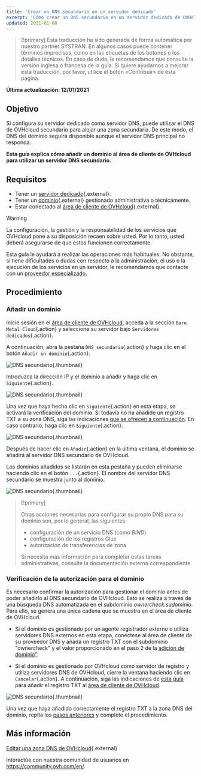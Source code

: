 ```yaml
---
title: 'Crear un DNS secundario en un servidor dedicado'
excerpt: 'Cómo crear un DNS secundario en un servidor dedicado de OVHcloud'
updated: 2021-01-08
---
```


> [!primary]
> Esta traducción ha sido generada de forma automática por nuestro partner SYSTRAN. En algunos casos puede contener términos imprecisos, como en las etiquetas de los botones o los detalles técnicos. En caso de duda, le recomendamos que consulte la versión inglesa o francesa de la guía. Si quiere ayudarnos a mejorar esta traducción, por favor, utilice el botón «Contribuir» de esta página.
> 

**Última actualización: 12/01/2021**

## Objetivo

Si configura su servidor dedicado como servidor DNS, puede utilizar el DNS de OVHcloud secundario para alojar una zona secundaria. De este modo, el DNS del dominio seguirá disponible aunque el servidor DNS principal no responda.

**Esta guía explica cómo añadir un dominio al área de cliente de OVHcloud para utilizar un servidor DNS secundario.**


## Requisitos

- Tener un [servidor dedicado](https://www.ovhcloud.com/es/bare-metal/){.external}.
- Tener un [dominio](https://www.ovhcloud.com/es/domains/){.external} gestionado administrativa o técnicamente.
- Estar conectado al [área de cliente de OVHcloud](https://ca.ovh.com/auth/?action=gotomanager&from=https://www.ovh.com/world/&ovhSubsidiary=ws){.external}.

> [!warning]
>
> La configuración, la gestión y la responsabilidad de los servicios que OVHcloud pone a su disposición recaen sobre usted. Por lo tanto, usted deberá asegurarse de que estos funcionen correctamente.
> 
> Esta guía le ayudará a realizar las operaciones más habituales. No obstante, si tiene dificultades o dudas con respecto a la administración, el uso o la ejecución de los servicios en un servidor, le recomendamos que contacte con un [proveedor especializado](https://partner.ovhcloud.com/es/directory/).
> 


## Procedimiento

### Añadir un dominio <a name="ajoutdomaine"></a>

Inicie sesión en el [área de cliente de OVHcloud](https://ca.ovh.com/auth/?action=gotomanager&from=https://www.ovh.com/world/&ovhSubsidiary=ws), acceda a la sección `Bare Metal Cloud`{.action} y seleccione su servidor bajo `Servidores dedicados`{.action}.

A continuación, abra la pestaña `DNS secundaria`{.action} y haga clic en el botón `Añadir un dominio`{.action}.

![DNS secundario](images/cp-01.png){.thumbnail}

Introduzca la dirección IP y el dominio a añadir y haga clic en `Siguiente`{.action}.

![DNS secundario](images/cp-02.png){.thumbnail}

Una vez que haya hecho clic en `Siguiente`{.action} en esta etapa, se activará la verificación del dominio. Si todavía no ha añadido un registro TXT a su zona DNS, siga las indicaciones [que se ofrecen a continuación](#verificationdomaine). En caso contrario, haga clic en `Siguiente`{.action}.

![DNS secundario](images/cp-03.png){.thumbnail}

Después de hacer clic en `Añadir`{.action} en la última ventana, el dominio se añadirá al servidor DNS secundario de OVHcloud.

Los dominios añadidos se listarán en esta pestaña y pueden eliminarse haciendo clic en el botón `...`{.action}. El nombre del servidor DNS secundario se muestra junto al dominio.

![DNS secundario](images/cp-05.png){.thumbnail}

> [!primary]
>
> Otras acciones necesarias para configurar su propio DNS para su dominio son, por lo general, las siguientes:
>
> - configuración de un servicio DNS (como *BIND*)
> - configuración de los registros Glue
> - autorización de transferencias de zona
>
> Si necesita más información para completar estas tareas administrativas, consulte la documentación externa correspondiente.

### Verificación de la autorización para el dominio <a name="verificationdomaine"></a>

Es necesario confirmar la autorización para gestionar el dominio antes de poder añadirlo al DNS secundario de OVHcloud. Esto se realiza a través de una búsqueda DNS automatizada en el subdominio *ownercheck.sudominio*. Para ello, se genera una única cadena que se muestra en el área de cliente de OVHcloud.

- Si el dominio es gestionado por un agente registrador externo o utiliza servidores DNS externos en esta etapa, conéctese al área de cliente de su proveedor DNS y añada un registro TXT con el subdominio "ownercheck" y el valor proporcionado en el paso 2 de la [adición de dominio"](#ajoutdomaine).

- Si el dominio es gestionado por OVHcloud como servidor de registro y utiliza servidores DNS de OVHcloud, cierre la ventana haciendo clic en `Cancelar`{.action}. A continuación, siga las indicaciones de [esta guía](../../domains/web_hosting_como_editar_mi_zona_dns/) para añadir el registro TXT al [área de cliente de OVHcloud](https://ca.ovh.com/auth/?action=gotomanager&from=https://www.ovh.com/world/&ovhSubsidiary=ws).

![DNS secundario](images/cp-04.png){.thumbnail}

Una vez que haya añadido correctamente el registro TXT a la zona DNS del dominio, repita los [pasos anteriores](#ajoutdomaine) y complete el procedimiento.

## Más información

[Editar una zona DNS de OVHcloud](/pages/web/domains/dns_zone_edit){.external}

Interactúe con nuestra comunidad de usuarios en <https://community.ovh.com/en/>.